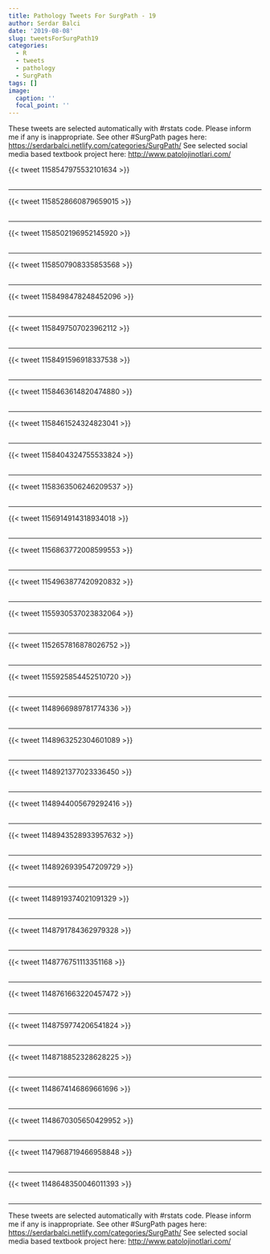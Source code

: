 ```yaml
---
title: Pathology Tweets For SurgPath - 19
author: Serdar Balci
date: '2019-08-08'
slug: tweetsForSurgPath19
categories:
  - R
  - tweets
  - pathology
  - SurgPath
tags: []
image:
  caption: ''
  focal_point: ''
---
```



These tweets are selected automatically with #rstats code. Please inform me if any is inappropriate.
See other #SurgPath pages here: https://serdarbalci.netlify.com/categories/SurgPath/ 
See selected social media based textbook project here: http://www.patolojinotlari.com/

{{< tweet 1158547975532101634 >}}
<br>
<br>
<hr>
{{< tweet 1158528660879659015 >}}
<br>
<br>
<hr>
{{< tweet 1158502196952145920 >}}
<br>
<br>
<hr>
{{< tweet 1158507908335853568 >}}
<br>
<br>
<hr>
{{< tweet 1158498478248452096 >}}
<br>
<br>
<hr>
{{< tweet 1158497507023962112 >}}
<br>
<br>
<hr>
{{< tweet 1158491596918337538 >}}
<br>
<br>
<hr>
{{< tweet 1158463614820474880 >}}
<br>
<br>
<hr>
{{< tweet 1158461524324823041 >}}
<br>
<br>
<hr>
{{< tweet 1158404324755533824 >}}
<br>
<br>
<hr>
{{< tweet 1158363506246209537 >}}
<br>
<br>
<hr>
{{< tweet 1156914914318934018 >}}
<br>
<br>
<hr>
{{< tweet 1156863772008599553 >}}
<br>
<br>
<hr>
{{< tweet 1154963877420920832 >}}
<br>
<br>
<hr>
{{< tweet 1155930537023832064 >}}
<br>
<br>
<hr>
{{< tweet 1152657816878026752 >}}
<br>
<br>
<hr>
{{< tweet 1155925854452510720 >}}
<br>
<br>
<hr>
{{< tweet 1148966989781774336 >}}
<br>
<br>
<hr>
{{< tweet 1148963252304601089 >}}
<br>
<br>
<hr>
{{< tweet 1148921377023336450 >}}
<br>
<br>
<hr>
{{< tweet 1148944005679292416 >}}
<br>
<br>
<hr>
{{< tweet 1148943528933957632 >}}
<br>
<br>
<hr>
{{< tweet 1148926939547209729 >}}
<br>
<br>
<hr>
{{< tweet 1148919374021091329 >}}
<br>
<br>
<hr>
{{< tweet 1148791784362979328 >}}
<br>
<br>
<hr>
{{< tweet 1148776751113351168 >}}
<br>
<br>
<hr>
{{< tweet 1148761663220457472 >}}
<br>
<br>
<hr>
{{< tweet 1148759774206541824 >}}
<br>
<br>
<hr>
{{< tweet 1148718852328628225 >}}
<br>
<br>
<hr>
{{< tweet 1148674146869661696 >}}
<br>
<br>
<hr>
{{< tweet 1148670305650429952 >}}
<br>
<br>
<hr>
{{< tweet 1147968719466958848 >}}
<br>
<br>
<hr>
{{< tweet 1148648350046011393 >}}
<br>
<br>
<hr>


These tweets are selected automatically with #rstats code. Please inform me if any is inappropriate.
See other #SurgPath pages here: https://serdarbalci.netlify.com/categories/SurgPath/ 
See selected social media based textbook project here: http://www.patolojinotlari.com/
